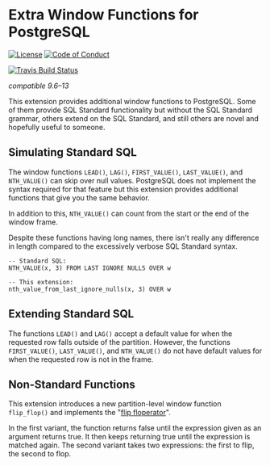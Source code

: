 # Extra Window Functions for PostgreSQL

[![License](https://img.shields.io/badge/license-PostgreSQL-blue)](https://www.postgresql.org/about/licence/)
[![Code of Conduct](https://img.shields.io/badge/code%20of%20conduct-PostgreSQL-blueviolet)](https://www.postgresql.org/about/policies/coc/)

[![Travis Build Status](https://api.travis-ci.com/xocolatl/extra_window_functions.svg?branch=master)](https://travis-ci.com/xocolatl/extra_window_functions)

*compatible 9.6–13*

This extension provides additional window functions to PostgreSQL.  Some of
them provide SQL Standard functionality but without the SQL Standard grammar,
others extend on the SQL Standard, and still others are novel and hopefully
useful to someone.

## Simulating Standard SQL

The window functions `LEAD()`, `LAG()`, `FIRST_VALUE()`, `LAST_VALUE()`, and
`NTH_VALUE()` can skip over null values.  PostgreSQL does not implement the
syntax required for that feature but this extension provides additional
functions that give you the same behavior.

In addition to this, `NTH_VALUE()` can count from the start or the end of the
window frame.

Despite these functions having long names, there isn't really any difference in
length compared to the excessively verbose SQL Standard syntax.

```
-- Standard SQL:
NTH_VALUE(x, 3) FROM LAST IGNORE NULLS OVER w

-- This extension:
nth_value_from_last_ignore_nulls(x, 3) OVER w
```

## Extending Standard SQL

The functions `LEAD()` and `LAG()` accept a default value for when the
requested row falls outside of the partition.  However, the functions
`FIRST_VALUE()`, `LAST_VALUE()`, and `NTH_VALUE()` do not have default values
for when the requested row is not in the frame.

## Non-Standard Functions

This extension introduces a new partition-level window function `flip_flop()`
and implements the
"[flip floperator](https://en.wikipedia.org/wiki/Flip-flop_(programming))".

In the first variant, the function returns false until the expression given as
an argument returns true.  It then keeps returning true until the expression is
matched again.  The second variant takes two expressions: the first to flip,
the second to flop.
